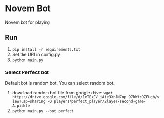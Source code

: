# Novem Bot
Novem bot for playing

## Run
1. `pip install -r requirements.txt`
2. Set the URI in config.py
3. `python main.py`

### Select Perfect bot
Default bot is random bot. You can select random bot.

1. download random bot file from google drive: `wget https://drive.google.com/file/d/1eTExCV_iAie3XnIN7op_97kWtgOZFUgb/view?usp=sharing -O players/perfect_player/2layer-second-game-A.pickle`
2. `python main.py --bot perfect`
